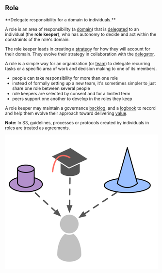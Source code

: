 ## Role

<summary>
**Delegate responsibility for a domain to individuals.**
</summary>

A role is an area of responsibility (a [domain](glossary:domain)) that is [delegated](glossary:delegation) to an individual (the **role keeper**), who has autonomy to decide and act within the constraints of the role's domain.

The role keeper leads in creating a [strategy](glossary:strategy) for how they will account for their domain. They evolve their strategy in collaboration with the [delegator](glossary:delegator).

A role is a simple way for an organization (or [team](glossary:team)) to delegate recurring tasks or a specific area of work and decision making to one of its members.

- people can take responsibility for more than one role
- instead of formally setting up a new team, it's sometimes simpler to just share one role between several people
- role keepers are selected by consent and for a limited term
- peers support one another to develop in the roles they keep

A role keeper may maintain a governance [backlog](glossary:backlog), and a [logbook](glossary:logbook) to record and help them evolve their approach toward delivering [value](glossary:value).

**Note:** In S3, guidelines, processes or protocols created by individuals in roles are treated as agreements.

![People can take responsibility for more than one role](img/illustrations/roles.png)
